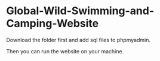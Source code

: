 # Global-Wild-Swimming-and-Camping-Website

Download the folder first and add sql files to phpmyadmin.

Then you can run the website on your machine.
